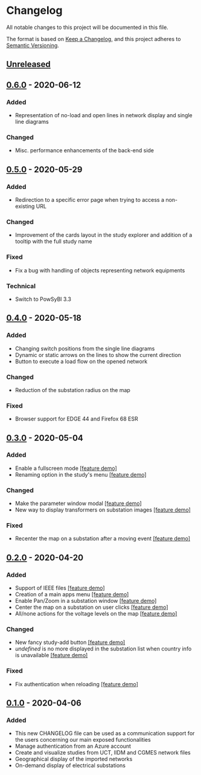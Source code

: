 # Changelog

All notable changes to this project will be documented in this file.

The format is based on [Keep a Changelog](https://keepachangelog.com/en/1.0.0/),
and this project adheres to [Semantic Versioning](https://semver.org/spec/v2.0.0.html).

## [Unreleased]

## [0.6.0] - 2020-06-12

### Added

- Representation of no-load and open lines in network display and single line diagrams

### Changed

- Misc. performance enhancements of the back-end side

## [0.5.0] - 2020-05-29

### Added

- Redirection to a specific error page when trying to access a non-existing URL

### Changed

- Improvement of the cards layout in the study explorer and addition of a tooltip with the full study name

### Fixed

- Fix a bug with handling of objects representing network equipments

### Technical

- Switch to PowSyBl 3.3

## [0.4.0] - 2020-05-18

### Added

- Changing switch positions from the single line diagrams
- Dynamic or static arrows on the lines to show the current direction
- Button to execute a load flow on the opened network

### Changed

- Reduction of the substation radius on the map

### Fixed

- Browser support for EDGE 44 and Firefox 68 ESR

## [0.3.0] - 2020-05-04

### Added

- Enable a fullscreen mode [[feature demo]](https://gridsuite.github.io/demo/v0.3.0/fullscreen.gif)
- Renaming option in the study's menu [[feature demo]](https://gridsuite.github.io/demo/v0.3.0/rename.gif)

### Changed

- Make the parameter window modal [[feature demo]](https://gridsuite.github.io/demo/v0.3.0/settings-window.gif)
- New way to display transformers on substation images [[feature demo]](https://gridsuite.github.io/demo/v0.3.0/transformers.gif)

### Fixed

- Recenter the map on a substation after a moving event [[feature demo]](https://gridsuite.github.io/demo/v0.3.0/fix-center-on-substation.gif)

## [0.2.0] - 2020-04-20

### Added

- Support of IEEE files [[feature demo]](https://gridsuite.github.io/demo/v0.2.0/ieee14.gif)
- Creation of a main apps menu [[feature demo]](https://gridsuite.github.io/demo/v0.2.0/apps-menu.gif)
- Enable Pan/Zoom in a substation window [[feature demo]](https://gridsuite.github.io/demo/v0.2.0/pan-substation-view.gif)
- Center the map on a substation on user clicks [[feature demo]](https://gridsuite.github.io/demo/v0.2.0/center-map.gif)
- All/none actions for the voltage levels on the map [[feature demo]](https://gridsuite.github.io/demo/v0.2.0/all-none.gif)

### Changed

- New fancy study-add button [[feature demo]](https://gridsuite.github.io/demo/v0.2.0/add-button.gif)
- _undefined_ is no more displayed in the substation list when country info is unavailable [[feature demo]](https://gridsuite.github.io/demo/v0.2.0/country-info.gif)

### Fixed

- Fix authentication when reloading [[feature demo]](https://gridsuite.github.io/demo/v0.2.0/fix-refresh.gif)

## [0.1.0] - 2020-04-06

### Added

- This new CHANGELOG file can be used as a communication support for the users concerning our main exposed functionalities
- Manage authentication from an Azure account
- Create and visualize studies from UCT, IIDM and CGMES network files
- Geographical display of the imported networks
- On-demand display of electrical substations

[unreleased]: https://github.com/gridsuite/study-app/compare/v0.6.0...HEAD
[0.6.0]: https://github.com/gridsuite/study-app/releases/tag/v0.6.0
[0.5.0]: https://github.com/gridsuite/study-app/releases/tag/v0.5.0
[0.4.0]: https://github.com/gridsuite/study-app/releases/tag/v0.4.0
[0.3.0]: https://github.com/gridsuite/study-app/releases/tag/v0.3.0
[0.2.0]: https://github.com/gridsuite/study-app/releases/tag/v0.2.0
[0.1.0]: https://github.com/gridsuite/study-app/releases/tag/v0.1.0

